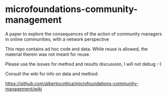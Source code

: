 # microfoundations-community-management
A paper to explore the consequences of the action of community managers in online communities, with a network perspective

This repo contains ad hoc code and data. While reuse is allowed, the material therein was not meant for reuse.

Please use the issues for method and results discussion, I will not debug :-)

Consult the wiki for info on data and method:

https://github.com/albertocottica/microfoundations-community-management/wiki

